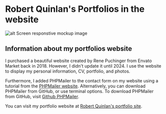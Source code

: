 # Robert Quinlan's Portfolios in the website

![alt Screen responstive mockup image](img/Readme-image/RQ_Resume_site_mockup.png)

## Information about my portfolios website

I purchased a beautiful website created by Rene Puchinger from Envato Market back in 2018. However, I didn't update it until 2024. I use the website to display my personal information, CV, portfolio, and photos.

Furthermore, I added PHPMailer to the contact form on my website using a tutorial from the [PHPMailer website](https://www.youtube.com/watch?v=IgyCkBgMVBc). Alternatively, you can download PHPMailer from GitHub, or use terminal options. To download PHPMailer from GitHub, visit [Github PHPMailer](https://github.com/PHPMailer/PHPMailer?tab=readme-ov-file).

You can visit my portfolio website at [Robert Quinlan's portfolio site](https://robert-quinlan-cv-b1d565eee35f.herokuapp.com/).
